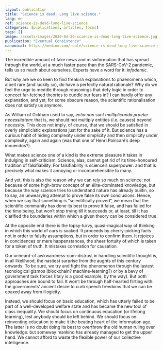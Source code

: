 ```yaml
---
layout: publication
title: "Science is dead. Long live science."
lang: en
ref: science-is-dead-long-live-science
categories: [publications, articles, focus]
tags: []
image: /assets/images/2020-04-20-science-is-dead-long-live-science.jpg
publication: "Eventual Consistency"
canonical: https://medium.com/reale/science-is-dead-long-live-science-4de2342d9798
---
```


The incredible amount of fake news and misinformation that has spread through the world, at a much faster pace than the SARS-CoV-2 pandemic, tells us so much about ourselves. Experts have a word for it: *infodemic*.

But why are we so keen to find freakish explanations to phaenomena which, albeit rare (and luckily so), do have a perfectly natural rationale? Why do we feel the urge to meddle through reasonings that defy logic in order to concoct far-fetched theories to cuddle our fears in? I can hardly offer any explanation, and yet, for some obscure reason, the scientific rationalisation does not satisfy us anymore.

As William of Ockham used to say, *entia non sunt multiplicanda praeter necessitatem*: that is, we should not multiply entities (i.e. causes) beyond necessity. This does not imply, of course, that we should be satisfied in overly simplicistic explanations just for the sake of it. But science has a curious habit of hiding complexity under simplicity and then simplicity under complexity, again and again (was that one of Henri Poincaré’s deep innuendos?).

What makes science one of a kind is the extreme pleasure it takes in indulging in self-criticism. Science, alas, cannot get rid of its time-honoured tradition of falsifiability. For falsifiability is science’s superpower: and that is precisely what makes it annoying or incomprehensible to many.

And yet, this is also the reason why we can rely so much on science: not because of some high-brow concept of an élite-dominated knowledge, but because the way science tries to understand nature has already builtin, so to say, an unwearying attempt to prove false its own conclusions. Hence, when we say that something is “scientifically proved”, we mean that the scientific community has done its best to prove it false, and has failed for the time being, but won’t stop trying till it succeeds or, at least, till it has clarified the boundaries within which a given theory can be considered true.

At the opposite end there is the topsy-turvy, quasi-magical way of thinking in which this world of ours is soaked. It proceeds by cherry-picking facts not in order to falsify assumptions, but in order to confirm them. It rejoices in concidences or mere happenstances, the sheer fortuity of which is taken for a token of truth. It mistakes correlation for causation.

Our unheard-of awkwardness-cum-distrust in handling scientific thought is, in all likelihood, the nastiest surprise from the aughts of this century onwards. To be sure, we try and fight the phenomenon through the lastest tecnological gizmos (blockchain? machine-learning?) or by a bevy of government task forces (Italy is a good example, by the way). But both approaches are bound to fail. It won’t be through half-hearted flirting with the governments’ ancient desire to curb speech freedoms that we can be coaxed away from illogicity.

Instead, we should focus on basic education, which has utterly failed to be part of a well-developed welfare state and has became the new tool of class inequality. We should focus on continuous education (or lifelong learning), lest anybody should be left behind. We should focus on reinventing education to make it the beating heart of the information age. The latter is no doubt doing its best to overthrow the old human ruling over knowledge: but someway mankind has already managed to get the upper hand. We cannot afford to waste the flexible power of our collective intelligence.

